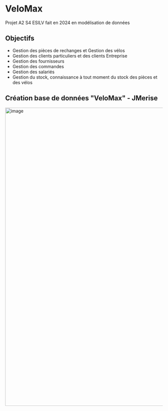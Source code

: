 # VeloMax
Projet A2 S4 ESILV fait en 2024 en modélisation de données

## Objectifs
- Gestion des pièces de rechanges et Gestion des vélos
- Gestion des clients particuliers et des clients Entreprise
- Gestion des fournisseurs
- Gestion des commandes
- Gestion des salariés
- Gestion du stock, connaissance à tout moment du stock des pièces et des vélos

## Création base de données "VeloMax" - JMerise
<img width="952" alt="image" src="https://github.com/Noshihiko/VeloMax/assets/71311782/a07f5910-42da-466f-b590-297ceb17a0df">
